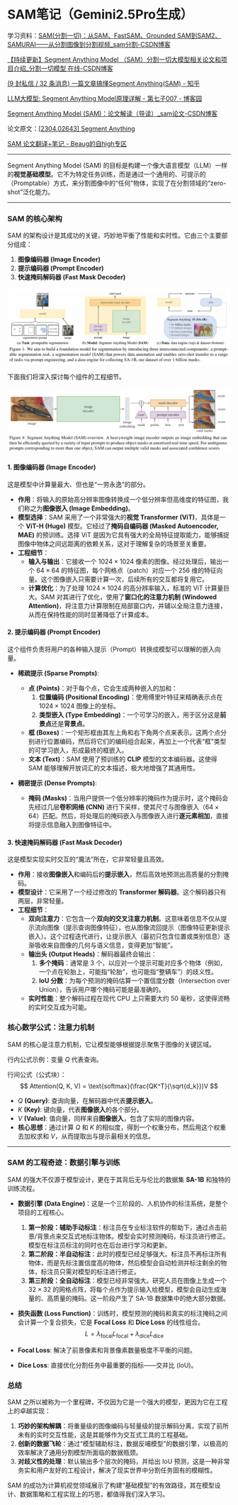 #  SAM笔记（Gemini2.5Pro生成）

学习资料：[SAM(分割一切)：从SAM、FastSAM、Grounded SAM到SAM2、SAMURAI——从分割图像到分割视频_sam分割-CSDN博客](https://blog.csdn.net/v_JULY_v/article/details/131503971?ops_request_misc=%7B%22request%5Fid%22%3A%229d912ac5bac2b0c2e1b948d5943433ad%22%2C%22scm%22%3A%2220140713.130102334..%22%7D&request_id=9d912ac5bac2b0c2e1b948d5943433ad&biz_id=0&utm_medium=distribute.pc_search_result.none-task-blog-2~all~ElasticSearch~search_v2-2-131503971-null-null.142^v102^pc_search_result_base3&utm_term=SAM&spm=1018.2226.3001.4187)

[【持续更新】Segment Anything Model （SAM）分割一切大模型相关论文和项目介绍_分割一切模型 在线-CSDN博客](https://blog.csdn.net/qq_36104364/article/details/133101952)

[(9 封私信 / 32 条消息) 一篇文章搞懂Segment Anything(SAM) - 知乎](https://zhuanlan.zhihu.com/p/637971092)

[LLM大模型: Segment Anything Model原理详解 - 第七子007 - 博客园](https://www.cnblogs.com/theseventhson/p/18523739)

[Segment Anything Model (SAM)：论文解读（导读）_sam论文-CSDN博客](https://blog.csdn.net/qq_42114376/article/details/130450134)

论文原文：[[2304.02643\] Segment Anything](https://arxiv.org/abs/2304.02643)

[SAM 论文翻译+笔记 - Beaug的自high专区](https://jinluzhang.github.io/技术/2023/07/04/SAM.html)

------

Segment Anything Model (SAM) 的目标是构建一个像大语言模型（LLM）一样的**视觉基础模型**。它不为特定任务训练，而是通过一个通用的、可提示的（Promptable）方式，来分割图像中的“任何”物体，实现了在分割领域的“zero-shot”泛化能力。

---

### SAM 的核心架构

SAM 的架构设计是其成功的关键，巧妙地平衡了性能和实时性。它由三个主要部分组成：

1.  **图像编码器 (Image Encoder)**
2.  **提示编码器 (Prompt Encoder)**
3.  **快速掩码解码器 (Fast Mask Decoder)**

![image-20250709105417391](sam_notes.assets/image-20250709105417391.png)

下面我们将深入探讨每个组件的工程细节。

![image-20250710094804023](sam_notes.assets/image-20250710094804023.png)

#### 1. 图像编码器 (Image Encoder)

这是模型中计算量最大、但也是“一劳永逸”的部分。

*   **作用**：将输入的原始高分辨率图像转换成一个低分辨率但高维度的特征图，我们称之为**图像嵌入 (Image Embedding)**。
*   **模型选择**：SAM 采用了一个非常强大的**视觉 Transformer (ViT)**，具体是一个 **ViT-H (Huge)** 模型。它经过了**掩码自编码器 (Masked Autoencoder, MAE)** 的预训练。选择 ViT 是因为它具有强大的全局特征提取能力，能够捕捉图像中物体之间远距离的依赖关系，这对于理解复杂的场景至关重要。
*   **工程细节**：
    *   **输入与输出**：它接收一个 $1024 \times 1024$ 像素的图像。经过处理后，输出一个 $64 \times 64$ 的特征图，每个网格点（patch）对应一个 256 维的特征向量。这个图像嵌入只需要计算一次，后续所有的交互都将复用它。
    *   **计算优化**：为了处理 $1024 \times 1024$ 的高分辨率输入，标准的 ViT 计算量巨大。SAM 对其进行了优化，使用了**窗口化的注意力机制 (Windowed Attention)**，将注意力计算限制在局部窗口内，并辅以全局注意力连接，从而在保持性能的同时显著降低了计算成本。

#### 2. 提示编码器 (Prompt Encoder)

这个组件负责将用户的各种输入提示（Prompt）转换成模型可以理解的嵌入向量。

*   **稀疏提示 (Sparse Prompts)**:
    *   **点 (Points)**：对于每个点，它会生成两种嵌入的加和：
        1.  **位置编码 (Positional Encoding)**：使用傅里叶特征来精确表示点在 $1024 \times 1024$ 图像上的坐标。
        2.  **类型嵌入 (Type Embedding)**：一个可学习的嵌入，用于区分这是**前景点**还是**背景点**。
    *   **框 (Boxes)**：一个矩形框由其左上角和右下角两个点来表示。这两个点分别进行位置编码，然后将它们的编码组合起来，再加上一个代表“框”类型的可学习嵌入，形成最终的框嵌入。
    *   **文本 (Text)**：SAM 使用了预训练的 **CLIP** 模型的文本编码器。这使得 SAM 能够理解开放词汇的文本描述，极大地增强了其通用性。

*   **稠密提示 (Dense Prompts)**:
    *   **掩码 (Masks)**：当用户提供一个低分辨率的掩码作为提示时，这个掩码会先经过几层**卷积网络 (CNN)** 进行下采样，使其尺寸与图像嵌入（$64 \times 64$）匹配。然后，将处理后的掩码嵌入与图像嵌入进行**逐元素相加**，直接将提示信息融入到图像特征中。

#### 3. 快速掩码解码器 (Fast Mask Decoder)

这是模型实现实时交互的“魔法”所在，它非常轻量且高效。

*   **作用**：接收**图像嵌入**和编码后的**提示嵌入**，然后高效地预测出高质量的分割掩码。
*   **模型设计**：它采用了一个经过修改的 **Transformer 解码器**。这个解码器只有两层，非常轻量。
*   **工程细节**：
    *   **双向注意力**：它包含一个**双向的交叉注意力机制**。这意味着信息不仅从提示流向图像（提示查询图像特征），也从图像流回提示（图像特征更新提示嵌入）。这个过程迭代进行，让提示嵌入（最初只包含位置或类别信息）逐渐吸收来自图像的几何与语义信息，变得更加“智能”。
    *   **输出头 (Output Heads)**：解码器最终会输出：
        1.  **多个掩码**：通常是 3 个，以应对一个提示可能对应多个物体（例如，一个点在轮胎上，可能指“轮胎”，也可能指“整辆车”）的歧义性。
        2.  **IoU 分数**：为每个预测的掩码估算一个置信度分数（Intersection over Union），告诉用户哪个掩码可能是最准确的。
    *   **实时性能**：整个解码过程在现代 CPU 上只需要大约 50 毫秒，这使得流畅的实时交互成为可能。

### 核心数学公式：注意力机制

SAM 的核心是注意力机制，它让模型能够根据提示聚焦于图像的关键区域。

行内公式示例：变量 $Q$ 代表查询。

行间公式（公式块）：
$$
Attention(Q, K, V) = \text{softmax}(\frac{QK^T}{\sqrt{d_k}})V
$$

*   $Q$ **(Query)**: 查询向量，在解码器中代表**提示嵌入**。
*   $K$ **(Key)**: 键向量，代表**图像嵌入**的各个部分。
*   $V$ **(Value)**: 值向量，同样来自**图像嵌入**，包含了实际的图像内容。
*   **核心思想**：通过计算 $Q$ 和 $K$ 的相似度，得到一个权重分布，然后用这个权重去加权求和 $V$，从而提取出与提示最相关的信息。

---

### SAM 的工程奇迹：数据引擎与训练

SAM 的强大不仅源于模型设计，更在于其背后无与伦比的数据集 **SA-1B** 和独特的训练流程。

*   **数据引擎 (Data Engine)**：这是一个三阶段的、人机协作的标注系统，是整个项目的工程核心。
    1.  **第一阶段：辅助手动标注**：标注员在专业标注软件的帮助下，通过点击前景/背景点来交互式地标注物体。模型会实时预测掩码，标注员进行修正。模型在标注员标注的同时也在后台进行学习和更新。
    2.  **第二阶段：半自动标注**：此时的模型已经足够强大。标注员不再标注所有物体，而是先标注置信度高的物体，然后模型会自动检测并标注剩余的物体，标注员只需对模型的标注进行修正。
    3.  **第三阶段：全自动标注**：模型已经非常强大。研究人员在图像上生成一个 $32 \times 32$ 的网格点阵，将每个点作为提示输入给模型，模型会自动生成海量的、高质量的掩码。这一阶段产生了 SA-1B 数据集中的绝大部分数据。

*   **损失函数 (Loss Function)**：训练时，模型预测的掩码和真实的标注掩码之间会计算一个复合损失，它是 **Focal Loss** 和 **Dice Loss** 的线性组合。
$$
L = \lambda_{\text{focal}} L_{\text{focal}} + \lambda_{\text{dice}} L_{\text{dice}}
$$
*   **Focal Loss**: 解决了前景像素和背景像素数量极度不平衡的问题。
*   **Dice Loss**: 直接优化分割任务中最重要的指标——交并比 (IoU)。

### 总结

SAM 之所以被称为一个里程碑，不仅因为它是一个强大的模型，更因为它在工程上的卓越实现：

1.  **巧妙的架构解耦**：将重量级的图像编码与轻量级的提示解码分离，实现了前所未有的实时交互性能，这是其能够作为交互式工具的工程基础。
2.  **创新的数据飞轮**：通过“模型辅助标注，数据反哺模型”的数据引擎，以极高的效率解决了通用分割模型所面临的数据瓶颈。
3.  **对歧义性的处理**：默认输出多个层次的掩码，并给出 IoU 预测，这是一种非常务实和用户友好的工程设计，解决了现实世界中分割任务固有的模糊性。

SAM 的成功为计算机视觉领域展示了构建“基础模型”的有效路径，其在模型设计、数据策略和工程实现上的巧思，都值得我们深入学习。
